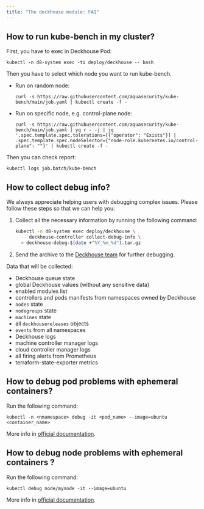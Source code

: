 ```yaml
---
title: "The deckhouse module: FAQ"
---
```


## How to run kube-bench in my cluster?

First, you have to exec in Deckhouse Pod:

```shell
kubectl -n d8-system exec -ti deploy/deckhouse -- bash
```

Then you have to select which node you want to run kube-bench.

* Run on random node:

  ```shell
  curl -s https://raw.githubusercontent.com/aquasecurity/kube-bench/main/job.yaml | kubectl create -f -
  ```
  
* Run on specific node, e.g. control-plane node:

  ```shell
  curl -s https://raw.githubusercontent.com/aquasecurity/kube-bench/main/job.yaml | yq r - -j | jq '.spec.template.spec.tolerations=[{"operator": "Exists"}] | .spec.template.spec.nodeSelector={"node-role.kubernetes.io/control-plane": ""}' | kubectl create -f -
  ```

Then you can check report:

```shell
kubectl logs job.batch/kube-bench
```

## How to collect debug info?

We always appreciate helping users with debugging complex issues. Please follow these steps so that we can help you:

1. Collect all the necessary information by running the following command:

   ```sh
   kubectl -n d8-system exec deploy/deckhouse \
     -- deckhouse-controller collect-debug-info \
     > deckhouse-debug-$(date +"%Y_%m_%d").tar.gz
   ```

2. Send the archive to the [Deckhouse team](https://github.com/deckhouse/deckhouse/issues/new/choose) for further debugging.

Data that will be collected:
* Deckhouse queue state
* global Deckhouse values (without any sensitive data)
* enabled modules list
* controllers and pods manifests from namespaces owned by Deckhouse
* `nodes` state
* `nodegroups` state
* `machines` state
* all `deckhousereleases` objects
* `events` from all namespaces
* Deckhouse logs
* machine controller manager logs
* cloud controller manager logs
* all firing alerts from Prometheus
* terraform-state-exporter metrics

## How to debug pod problems with ephemeral containers?

Run the following command:

```shell
kubectl -n <nmamespace> debug -it <pod_name> --image=ubuntu <container_name>
```

More info in [official documentation](https://kubernetes.io/docs/tasks/debug/debug-application/debug-running-pod/#ephemeral-container).

## How to debug node problems with ephemeral containers ?

Run the following command:

```shell
kubectl debug node/mynode -it --image=ubuntu
```

More info in [official documentation](https://kubernetes.io/docs/tasks/debug/debug-application/debug-running-pod/#node-shell-session).
